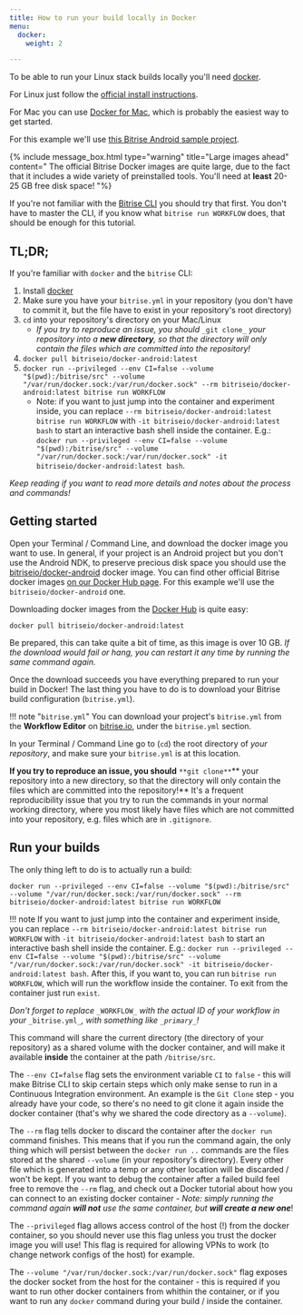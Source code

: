 ```yaml
---
title: How to run your build locally in Docker
menu:
  docker:
    weight: 2

---
```

To be able to run your Linux stack builds locally you'll need [docker](https://www.docker.com/).

For Linux just follow the [official install instructions](https://docs.docker.com/engine/installation/linux/).

For Mac you can use [Docker for Mac](https://www.docker.com/products/docker#/mac),
which is probably the easiest way to get started.

For this example we'll use [this Bitrise Android sample project](https://github.com/bitrise-samples/sample-apps-android-sdk22).

{% include message_box.html type="warning" title="Large images ahead" content="
The official Bitrise Docker images are quite large, due to the fact that it includes a wide variety of preinstalled tools. You'll need at **least** 20-25 GB free disk space! "%} 

If you're not familiar with the [Bitrise CLI](https://www.bitrise.io/cli)
you should try that first. You don't have to master the CLI,
if you know what `bitrise run WORKFLOW` does, that should be enough for this tutorial.

## TL;DR;

If you're familiar with `docker` and the `bitrise` CLI:

1. Install [docker](https://www.docker.com/)
2. Make sure you have your `bitrise.yml` in your repository (you don't have to commit it, but the file have to exist in your repository's root directory)
3. `cd` into your repository's directory on your Mac/Linux
   * _If you try to reproduce an issue, you should_ `_git clone_` _your repository into a **new directory**,
     so that the directory will only contain the files which are committed into the repository!_
4. `docker pull bitriseio/docker-android:latest`
5. `docker run --privileged --env CI=false --volume "$(pwd):/bitrise/src" --volume "/var/run/docker.sock:/var/run/docker.sock" --rm bitriseio/docker-android:latest bitrise run WORKFLOW`
   * Note: if you want to just jump into the container and experiment inside, you can replace `--rm bitriseio/docker-android:latest bitrise run WORKFLOW` with `-it bitriseio/docker-android:latest bash` to start an interactive bash shell inside the container. E.g.: `docker run --privileged --env CI=false --volume "$(pwd):/bitrise/src" --volume "/var/run/docker.sock:/var/run/docker.sock" -it bitriseio/docker-android:latest bash`.

_Keep reading if you want to read more details and notes about the process and commands!_

## Getting started

Open your Terminal / Command Line, and download the docker image you want to use.
In general, if your project is an Android project but you don't use the Android NDK,
to preserve precious disk space you should use the
[bitriseio/docker-android](https://hub.docker.com/r/bitriseio/docker-android/) docker image.
You can find other official Bitrise docker images [on our Docker Hub page](https://hub.docker.com/u/bitriseio/).
For this example we'll use the `bitriseio/docker-android` one.

Downloading docker images from the [Docker Hub](https://hub.docker.com) is quite easy:

    docker pull bitriseio/docker-android:latest

Be prepared, this can take quite a bit of time, as this image is over 10 GB.
_If the download would fail or hang, you can restart it any time by running
the same command again._

Once the download succeeds you have everything prepared to run your build
in Docker! The last thing you have to do is to download your Bitrise build
configuration (`bitrise.yml`).

!!! note "`bitrise.yml`"
You can download your project's `bitrise.yml` from the **Workflow Editor**
on [bitrise.io](https://www.bitrise.io), under the `bitrise.yml` section.

In your Terminal / Command Line go to (`cd`) the root directory
of _your repository_, and make sure your `bitrise.yml` is at this location.

**If you try to reproduce an issue, you should** `**git clone**`** your repository into a new directory,
so that the directory will only contain the files which are committed into the repository!**
It's a frequent reproducibility issue that you try to run the commands in your
normal working directory, where you most likely have files which are not
committed into your repository, e.g. files which are in `.gitignore`.

## Run your builds

The only thing left to do is to actually run a build:

    docker run --privileged --env CI=false --volume "$(pwd):/bitrise/src" --volume "/var/run/docker.sock:/var/run/docker.sock" --rm bitriseio/docker-android:latest bitrise run WORKFLOW

!!! note
If you want to just jump into the container and experiment inside, you can replace `--rm bitriseio/docker-android:latest bitrise run WORKFLOW` with `-it bitriseio/docker-android:latest bash` to start an interactive bash shell inside the container.
E.g.: `docker run --privileged --env CI=false --volume "$(pwd):/bitrise/src" --volume "/var/run/docker.sock:/var/run/docker.sock" -it bitriseio/docker-android:latest bash`.
After this, if you want to, you can run `bitrise run WORKFLOW`, which will run the workflow inside the container.
To exit from the container just run `exist`.

_Don't forget to replace_ `_WORKFLOW_` _with the actual ID of your workflow in your_ `_bitrise.yml_`_,
with something like _`_primary_`_!_

This command will share the current directory (the directory of your repository)
as a shared volume with the docker container, and will make it available **inside** the
container at the path `/bitrise/src`.

The `--env CI=false` flag sets the environment variable `CI` to `false` - this will
make Bitrise CLI to skip certain steps which only make sense to run in a Continuous Integration
environment. An example is the `Git Clone` step - you already have your code, so there's
no need to git clone it again inside the docker container (that's why we
shared the code directory as a `--volume`).

The `--rm` flag tells docker to discard the container after the `docker run`
command finishes. This means that if you run the command again, the only thing which will
persist between the `docker run ..` commands are the files stored at the shared `--volume`
(in your repository's directory). Every other file which is generated into a temp
or any other location will be discarded / won't be kept. If you want to
debug the container after a failed build feel free to remove the `--rm` flag,
and check out a Docker tutorial about how you can connect to an existing
docker container - _Note: simply running the command again **will not** use the same container,
but **will create a new one**_!

The `--privileged` flag allows access control of the host (!) from the docker container,
so you should never use this flag unless you trust the docker image you will use!
This flag is required for allowing VPNs to work (to change network configs
of the host) for example.

The `--volume "/var/run/docker.sock:/var/run/docker.sock"` flag exposes the
docker socket from the host for the container - this is required
if you want to run other docker containers from whithin the container,
or if you want to run any `docker` command during your build / inside the container.